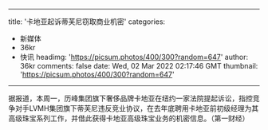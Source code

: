 
---
title: '卡地亚起诉蒂芙尼窃取商业机密'
categories: 
 - 新媒体
 - 36kr
 - 快讯
headimg: 'https://picsum.photos/400/300?random=647'
author: 36kr
comments: false
date: Wed, 02 Mar 2022 02:17:46 GMT
thumbnail: 'https://picsum.photos/400/300?random=647'
---

<div>   
据报道，本周一，历峰集团旗下奢侈品牌卡地亚在纽约一家法院提起诉讼，指控竞争对手LVMH集团旗下蒂芙尼违反竞业协议，在去年底聘用卡地亚前初级经理为其高级珠宝系列工作，并借此获得卡地亚高级珠宝业务的机密信息。（第一财经）  
</div>
            